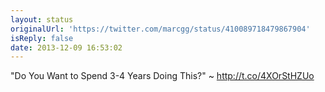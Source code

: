 ```yaml
---
layout: status
originalUrl: 'https://twitter.com/marcgg/status/410089718479867904'
isReply: false
date: 2013-12-09 16:53:02
---
```


"Do You Want to Spend 3-4 Years Doing This?" ~ http://t.co/4XOrStHZUo
